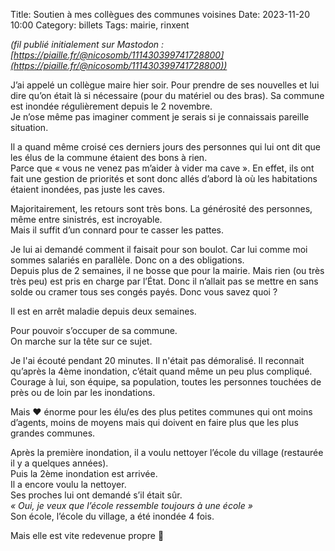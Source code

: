 Title: Soutien à mes collègues des communes voisines
Date: 2023-11-20 10:00
Category: billets
Tags: mairie, rinxent

_(fil publié initialement sur Mastodon : [https://piaille.fr/@nicosomb/111430399741728800](https://piaille.fr/@nicosomb/111430399741728800))_

J’ai appelé un collègue maire hier soir. Pour prendre de ses nouvelles et lui dire qu’on était là si nécessaire (pour du matériel ou des bras).
Sa commune est inondée régulièrement depuis le 2 novembre.  
Je n’ose même pas imaginer comment je serais si je connaissais pareille situation.

Il a quand même croisé ces derniers jours des personnes qui lui ont dit que les élus de la commune étaient des bons à rien.  
Parce que « vous ne venez pas m’aider à vider ma cave ». En effet, ils ont fait une gestion de priorités et sont donc allés d’abord là où les habitations étaient inondées, pas juste les caves.

Majoritairement, les retours sont très bons. La générosité des personnes, même entre sinistrés, est incroyable.  
Mais il suffit d’un connard pour te casser les pattes.

Je lui ai demandé comment il faisait pour son boulot. Car lui comme moi sommes salariés en parallèle. Donc on a des obligations.  
Depuis plus de 2 semaines, il ne bosse que pour la mairie. Mais rien (ou très très peu) est pris en charge par l’État. Donc il n’allait pas se mettre en sans solde ou cramer tous ses congés payés. Donc vous savez quoi ? 

Il est en arrêt maladie depuis deux semaines.

Pour pouvoir s’occuper de sa commune.  
On marche sur la tête sur ce sujet.

Je l'ai écouté pendant 20 minutes. Il n'était pas démoralisé. Il reconnait qu’après la 4ème inondation, c’était quand même un peu plus compliqué.  
Courage à lui, son équipe, sa population, toutes les personnes touchées de près ou de loin par les inondations.

Mais ❤️ énorme pour les élu/es des plus petites communes qui ont moins d’agents, moins de moyens mais qui doivent en faire plus que les plus grandes communes.

Après la première inondation, il a voulu nettoyer l’école du village (restaurée il y a quelques années).  
Puis la 2ème inondation est arrivée.  
Il a encore voulu la nettoyer.  
Ses proches lui ont demandé s’il était sûr.  
_« Oui, je veux que l’école ressemble toujours à une école »_  
Son école, l’école du village, a été inondée 4 fois. 

Mais elle est vite redevenue propre 💪